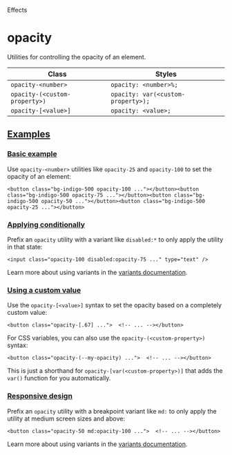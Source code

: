Effects

# opacity

Utilities for controlling the opacity of an element.

| Class                         | Styles                             |
| ----------------------------- | ---------------------------------- |
| `opacity-<number>`            | `opacity: <number>%;`              |
| `opacity-(<custom-property>)` | `opacity: var(<custom-property>);` |
| `opacity-[<value>]`           | `opacity: <value>;`                |

## [Examples](#examples)

### [Basic example](#basic-example)

Use `opacity-<number>` utilities like `opacity-25` and `opacity-100` to set the opacity of an element:

```
<button class="bg-indigo-500 opacity-100 ..."></button><button class="bg-indigo-500 opacity-75 ..."></button><button class="bg-indigo-500 opacity-50 ..."></button><button class="bg-indigo-500 opacity-25 ..."></button>
```

### [Applying conditionally](#applying-conditionally)

Prefix an `opacity` utility with a variant like `disabled:*` to only apply the utility in that state:

```
<input class="opacity-100 disabled:opacity-75 ..." type="text" />
```

Learn more about using variants in the [variants documentation](/docs/hover-focus-and-other-states).

### [Using a custom value](#using-a-custom-value)

Use the `opacity-[<value>]` syntax to set the opacity based on a completely custom value:

```
<button class="opacity-[.67] ...">  <!-- ... --></button>
```

For CSS variables, you can also use the `opacity-(<custom-property>)` syntax:

```
<button class="opacity-(--my-opacity) ...">  <!-- ... --></button>
```

This is just a shorthand for `opacity-[var(<custom-property>)]` that adds the `var()` function for you automatically.

### [Responsive design](#responsive-design)

Prefix an `opacity` utility with a breakpoint variant like `md:` to only apply the utility at medium screen sizes and above:

```
<button class="opacity-50 md:opacity-100 ...">  <!-- ... --></button>
```

Learn more about using variants in the [variants documentation](/docs/hover-focus-and-other-states).
